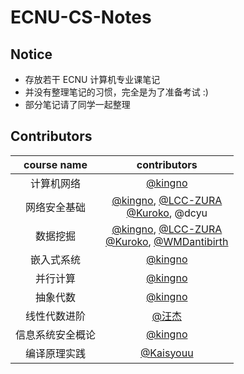 # ECNU-CS-Notes

## Notice

- 存放若干 ECNU 计算机专业课笔记
- 并没有整理笔记的习惯，完全是为了准备考试 :)
- 部分笔记请了同学一起整理

## Contributors

|      course name     |                            contributors                            |
| :--------------: | :----------------------------------------------------------: |
|    计算机网络    |           [@kingno](https://github.com/kingnobro)            |
|   网络安全基础   | [@kingno](https://github.com/kingnobro), [@LCC-ZURA](https://github.com/LCC-ZURA)</br>[@Kuroko](https://github.com/SuperKuroko), @dcyu |
|     数据挖掘     | [@kingno](https://github.com/kingnobro), [@LCC-ZURA](https://github.com/LCC-ZURA)</br>[@Kuroko](https://github.com/SuperKuroko), [@WMDantibirth](https://github.com/WMDantibirth) |
|    嵌入式系统    |           [@kingno](https://github.com/kingnobro)            |
|     并行计算     |           [@kingno](https://github.com/kingnobro)            |
|     抽象代数     |           [@kingno](https://github.com/kingnobro)            |
|   线性代数进阶   |           [@汪杰](https://github.com/RmZeta2718)            |
| 信息系统安全概论 |           [@kingno](https://github.com/kingnobro)            |
| 编译原理实践 | [@Kaisyouu](https://github.com/Kaisyouu) |

